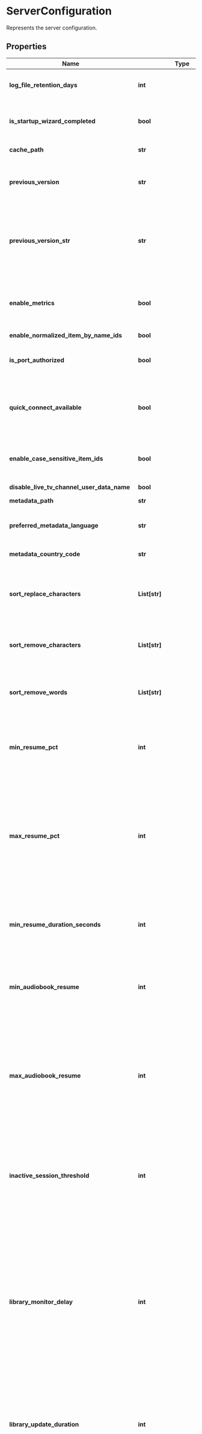 # ServerConfiguration

Represents the server configuration.

## Properties

Name | Type | Description | Notes
------------ | ------------- | ------------- | -------------
**log_file_retention_days** | **int** | Gets or sets the number of days we should retain log files. | [optional] 
**is_startup_wizard_completed** | **bool** | Gets or sets a value indicating whether this instance is first run. | [optional] 
**cache_path** | **str** | Gets or sets the cache path. | [optional] 
**previous_version** | **str** | Gets or sets the last known version that was ran using the configuration. | [optional] 
**previous_version_str** | **str** | Gets or sets the stringified PreviousVersion to be stored/loaded,  because System.Version itself isn&#39;t xml-serializable. | [optional] 
**enable_metrics** | **bool** | Gets or sets a value indicating whether to enable prometheus metrics exporting. | [optional] 
**enable_normalized_item_by_name_ids** | **bool** |  | [optional] 
**is_port_authorized** | **bool** | Gets or sets a value indicating whether this instance is port authorized. | [optional] 
**quick_connect_available** | **bool** | Gets or sets a value indicating whether quick connect is available for use on this server. | [optional] 
**enable_case_sensitive_item_ids** | **bool** | Gets or sets a value indicating whether [enable case-sensitive item ids]. | [optional] 
**disable_live_tv_channel_user_data_name** | **bool** |  | [optional] 
**metadata_path** | **str** | Gets or sets the metadata path. | [optional] 
**preferred_metadata_language** | **str** | Gets or sets the preferred metadata language. | [optional] 
**metadata_country_code** | **str** | Gets or sets the metadata country code. | [optional] 
**sort_replace_characters** | **List[str]** | Gets or sets characters to be replaced with a &#39; &#39; in strings to create a sort name. | [optional] 
**sort_remove_characters** | **List[str]** | Gets or sets characters to be removed from strings to create a sort name. | [optional] 
**sort_remove_words** | **List[str]** | Gets or sets words to be removed from strings to create a sort name. | [optional] 
**min_resume_pct** | **int** | Gets or sets the minimum percentage of an item that must be played in order for playstate to be updated. | [optional] 
**max_resume_pct** | **int** | Gets or sets the maximum percentage of an item that can be played while still saving playstate. If this percentage is crossed playstate will be reset to the beginning and the item will be marked watched. | [optional] 
**min_resume_duration_seconds** | **int** | Gets or sets the minimum duration that an item must have in order to be eligible for playstate updates.. | [optional] 
**min_audiobook_resume** | **int** | Gets or sets the minimum minutes of a book that must be played in order for playstate to be updated. | [optional] 
**max_audiobook_resume** | **int** | Gets or sets the remaining minutes of a book that can be played while still saving playstate. If this percentage is crossed playstate will be reset to the beginning and the item will be marked watched. | [optional] 
**inactive_session_threshold** | **int** | Gets or sets the threshold in minutes after a inactive session gets closed automatically.  If set to 0 the check for inactive sessions gets disabled. | [optional] 
**library_monitor_delay** | **int** | Gets or sets the delay in seconds that we will wait after a file system change to try and discover what has been added/removed  Some delay is necessary with some items because their creation is not atomic.  It involves the creation of several  different directories and files. | [optional] 
**library_update_duration** | **int** | Gets or sets the duration in seconds that we will wait after a library updated event before executing the library changed notification. | [optional] 
**cache_size** | **int** | Gets or sets the maximum amount of items to cache. | [optional] 
**image_saving_convention** | [**ImageSavingConvention**](ImageSavingConvention.md) | Gets or sets the image saving convention. | [optional] 
**metadata_options** | [**List[MetadataOptions]**](MetadataOptions.md) |  | [optional] 
**skip_deserialization_for_basic_types** | **bool** |  | [optional] 
**server_name** | **str** |  | [optional] 
**ui_culture** | **str** |  | [optional] 
**save_metadata_hidden** | **bool** |  | [optional] 
**content_types** | [**List[NameValuePair]**](NameValuePair.md) |  | [optional] 
**remote_client_bitrate_limit** | **int** |  | [optional] 
**enable_folder_view** | **bool** |  | [optional] 
**enable_grouping_movies_into_collections** | **bool** |  | [optional] 
**enable_grouping_shows_into_collections** | **bool** |  | [optional] 
**display_specials_within_seasons** | **bool** |  | [optional] 
**codecs_used** | **List[str]** |  | [optional] 
**plugin_repositories** | [**List[RepositoryInfo]**](RepositoryInfo.md) |  | [optional] 
**enable_external_content_in_suggestions** | **bool** |  | [optional] 
**image_extraction_timeout_ms** | **int** |  | [optional] 
**path_substitutions** | [**List[PathSubstitution]**](PathSubstitution.md) |  | [optional] 
**enable_slow_response_warning** | **bool** | Gets or sets a value indicating whether slow server responses should be logged as a warning. | [optional] 
**slow_response_threshold_ms** | **int** | Gets or sets the threshold for the slow response time warning in ms. | [optional] 
**cors_hosts** | **List[str]** | Gets or sets the cors hosts. | [optional] 
**activity_log_retention_days** | **int** | Gets or sets the number of days we should retain activity logs. | [optional] 
**library_scan_fanout_concurrency** | **int** | Gets or sets the how the library scan fans out. | [optional] 
**library_metadata_refresh_concurrency** | **int** | Gets or sets the how many metadata refreshes can run concurrently. | [optional] 
**allow_client_log_upload** | **bool** | Gets or sets a value indicating whether clients should be allowed to upload logs. | [optional] 
**dummy_chapter_duration** | **int** | Gets or sets the dummy chapter duration in seconds, use 0 (zero) or less to disable generation altogether. | [optional] 
**chapter_image_resolution** | [**ImageResolution**](ImageResolution.md) | Gets or sets the chapter image resolution. | [optional] 
**parallel_image_encoding_limit** | **int** | Gets or sets the limit for parallel image encoding. | [optional] 
**cast_receiver_applications** | [**List[CastReceiverApplication]**](CastReceiverApplication.md) | Gets or sets the list of cast receiver applications. | [optional] 
**trickplay_options** | [**TrickplayOptions**](TrickplayOptions.md) | Gets or sets the trickplay options. | [optional] 
**enable_legacy_authorization** | **bool** | Gets or sets a value indicating whether old authorization methods are allowed. | [optional] 

## Example

```python
from jellyfin.generated.api_10_11.models.server_configuration import ServerConfiguration

# TODO update the JSON string below
json = "{}"
# create an instance of ServerConfiguration from a JSON string
server_configuration_instance = ServerConfiguration.from_json(json)
# print the JSON string representation of the object
print(ServerConfiguration.to_json())

# convert the object into a dict
server_configuration_dict = server_configuration_instance.to_dict()
# create an instance of ServerConfiguration from a dict
server_configuration_from_dict = ServerConfiguration.from_dict(server_configuration_dict)
```
[[Back to Model list]](../README.md#documentation-for-models) [[Back to API list]](../README.md#documentation-for-api-endpoints) [[Back to README]](../README.md)


